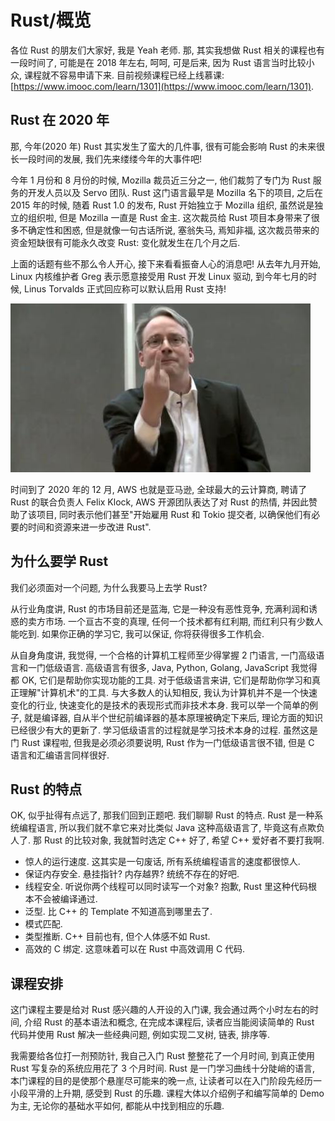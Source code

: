 # Rust/概览

各位 Rust 的朋友们大家好, 我是 Yeah 老师. 那, 其实我想做 Rust 相关的课程也有一段时间了, 可能是在 2018 年左右, 呵呵, 可是后来, 因为 Rust 语言当时比较小众, 课程就不容易申请下来. 目前视频课程已经上线慕课: [https://www.imooc.com/learn/1301](https://www.imooc.com/learn/1301).

## Rust 在 2020 年

那, 今年(2020 年) Rust 其实发生了蛮大的几件事, 很有可能会影响 Rust 的未来很长一段时间的发展, 我们先来缕缕今年的大事件吧!

今年 1 月份和 8 月份的时候, Mozilla 裁员近三分之一, 他们裁剪了专门为 Rust 服务的开发人员以及 Servo 团队. Rust 这门语言最早是 Mozilla 名下的项目, 之后在 2015 年的时候, 随着 Rust 1.0 的发布, Rust 开始独立于 Mozilla 组织, 虽然说是独立的组织啦, 但是 Mozilla 一直是 Rust 金主. 这次裁员给 Rust 项目本身带来了很多不确定性和困惑, 但是就像一句古话所说, 塞翁失马, 焉知非福, 这次裁员带来的资金短缺很有可能永久改变 Rust: 变化就发生在几个月之后.

上面的话题有些不那么令人开心, 接下来看看振奋人心的消息吧! 从去年九月开始, Linux 内核维护者 Greg 表示愿意接受用 Rust 开发 Linux 驱动, 到今年七月的时候, Linus Torvalds 正式回应称可以默认启用 Rust 支持!

![img](../../img/rust/overview/linus.jpg)

时间到了 2020 年的 12 月, AWS 也就是亚马逊, 全球最大的云计算商, 聘请了 Rust 的联合负责人 Felix Klock, AWS 开源团队表达了对 Rust 的热情, 并因此赞助了该项目, 同时表示他们甚至"开始雇用 Rust 和 Tokio 提交者, 以确保他们有必要的时间和资源来进一步改进 Rust".

## 为什么要学 Rust

我们必须面对一个问题, 为什么我要马上去学 Rust?

从行业角度讲, Rust 的市场目前还是蓝海, 它是一种没有恶性竞争, 充满利润和诱惑的卖方市场. 一个亘古不变的真理, 任何一个技术都有红利期, 而红利只有少数人能吃到. 如果你正确的学习它, 我可以保证, 你将获得很多工作机会.

从自身角度讲, 我觉得, 一个合格的计算机工程师至少得掌握 2 门语言, 一门高级语言和一门低级语言. 高级语言有很多, Java, Python, Golang, JavaScript 我觉得都 OK, 它们是帮助你实现功能的工具. 对于低级语言来讲, 它们是帮助你学习和真正理解"计算机术"的工具. 与大多数人的认知相反, 我认为计算机并不是一个快速变化的行业, 快速变化的是技术的表现形式而非技术本身. 我可以举一个简单的例子, 就是编译器, 自从半个世纪前编译器的基本原理被确定下来后, 理论方面的知识已经很少有大的更新了. 学习低级语言的过程就是学习技术本身的过程. 虽然这是门 Rust 课程啦, 但我是必须必须要说明, Rust 作为一门低级语言很不错, 但是 C 语言和汇编语言同样很好.

## Rust 的特点

OK, 似乎扯得有点远了, 那我们回到正题吧. 我们聊聊 Rust 的特点. Rust 是一种系统编程语言, 所以我们就不拿它来对比类似 Java 这种高级语言了, 毕竟这有点欺负人了. 那 Rust 的比较对象, 我就暂时选定 C++ 好了, 希望 C++ 爱好者不要打我啊.

- 惊人的运行速度. 这其实是一句废话, 所有系统编程语言的速度都很惊人.
- 保证内存安全. 悬挂指针? 内存越界? 统统不存在的好吧.
- 线程安全. 听说你两个线程可以同时读写一个对象? 抱歉, Rust 里这种代码根本不会被编译通过.
- 泛型. 比 C++ 的 Template 不知道高到哪里去了.
- 模式匹配.
- 类型推断. C++ 目前也有, 但个人体感不如 Rust.
- 高效的 C 绑定. 这意味着可以在 Rust 中高效调用 C 代码.

## 课程安排

这门课程主要是给对 Rust 感兴趣的人开设的入门课, 我会通过两个小时左右的时间, 介绍 Rust 的基本语法和概念, 在完成本课程后, 读者应当能阅读简单的 Rust 代码并使用 Rust 解决一些经典问题, 例如实现二叉树, 链表, 排序等.

我需要给各位打一剂预防针, 我自己入门 Rust 整整花了一个月时间, 到真正使用 Rust 写复杂的系统应用花了 3 个月时间. Rust 是一门学习曲线十分陡峭的语言, 本门课程的目的是使那个悬崖尽可能来的晚一点, 让读者可以在入门阶段先经历一小段平滑的上升期, 感受到 Rust 的乐趣. 课程大体以介绍例子和编写简单的 Demo 为主, 无论你的基础水平如何, 都能从中找到相应的乐趣.
